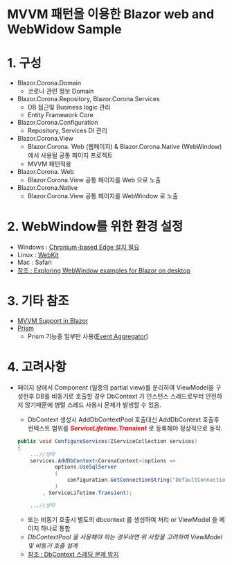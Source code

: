 # MVVM 패턴을 이용한 Blazor web and WebWidow Sample

# 1. 구성
- Blazor.Corona.Domain
    - 코로나 관련 정보 Domain 
- Blazor.Corona.Repository, Blazor.Corona.Services
    - DB 접근및 Business logic 관리
    - Entity Framework Core
- Blazor.Corona.Configuration
    - Repository, Services DI 관리
- Blazor.Corona.View
    - Blazor.Corona. Web (웹페이지) & Blazor.Corona.Native (WebWindow) 에서 사용될 공통 페이지 프로젝트
    - MVVM 패턴적용
- Blazor.Corona. Web
    - Blazor.Corona.View 공통 페이지를 Web 으로 노출
- Blazor.Corona.Native
    - Blazor.Corona.View 공통 페이지를 WebWindow 로 노출

# 2. WebWindow를 위한 환경 설정
- Windows : [Chronium-based Edge 설치 필요](https://www.microsoft.com/ko-kr/edge)
- Linux : [WebKit](https://webkit.org/)
- Mac : Safari
- [참조 : Exploring WebWindow examples for Blazor on desktop](https://gunnarpeipman.com/blazor-on-desktop-webwindow-experiment/)

# 3. 기타 참조
- [MVVM Support in Blazor](https://blog.jeremylikness.com/blog/2019-01-04_mvvm-support-in-blazor/)
- [Prism](https://prismlibrary.com/)
    - Prism 기능중 일부만 사용([Event Aggregator](https://prismlibrary.com/docs/event-aggregator.html))

# 4. 고려사항
- 페이지 상에서 Component (일종의 partial view)를 분리하여 ViewModel을 구성한후 DB를 비동기로 호출할 경우 DbContext 가 인스턴스 스레드로부터 안전하지 않기때문에 병렬 스레드 사용시 문제가 발생할 수 있음.
    - DbContext 생성시 AddDbContextPool 호출대신 AddDbContext 호출후 컨텍스트 범위를 <span style="color:#FF0000;">___ServiceLifetime.Transient___</span> 로 등록해야 정상적으로 동작.

    ```cs
    public void ConfigureServices(IServiceCollection services)
    {
        ...//생략
        services.AddDbContext<CoronaContext>(options =>
                options.UseSqlServer
                (
                    configuration.GetConnectionString("DefaultConnection")
                )
            , ServiceLifetime.Transient);

        ...//생략
    ```
    - 또는 비동기 호출시 별도의 dbcontext 를 생성하여 처리 or ViewModel 을 페이지 하나로 통합
    - _DbContextPool 을 사용해야 하는 경우라면 위 사항을 고려하여 ViewModel 및 비동기 호출 설계_
    - [참조 : DbContext 스레딩 문제 방지](https://docs.microsoft.com/ko-kr/ef/core/miscellaneous/configuring-dbcontext#avoiding-dbcontext-threading-issues)
    
